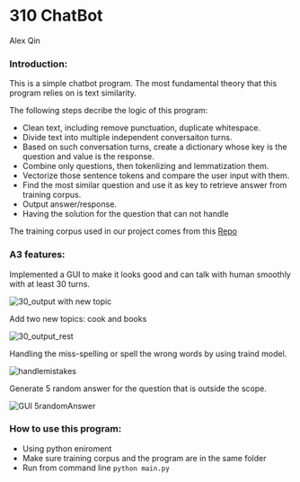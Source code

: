 # 310 ChatBot

Alex Qin

### Introduction: 

This is a simple chatbot program. The most fundamental theory that this program relies on is text similarity. 

The following steps decribe the logic of this program:
* Clean text, including remove punctuation, duplicate whitespace.
* Divide text into multiple independent conversaiton turns.
* Based on such conversation turns, create a dictionary whose key is the question and value is the response.
* Combine only questions, then tokenlizing and lemmatization them.
* Vectorize those sentence tokens and compare the user input with them.
* Find the most similar question and use it as key to retrieve answer from training corpus.
* Output answer/response.
* Having the solution for the question that can not handle

The training corpus used in our project comes from this [Repo](https://github.com/gunthercox/chatterbot-corpus)

### A3 features:
Implemented a GUI to make it looks good and can talk with human smoothly with at least 30 turns.

![30_output with new topic](https://user-images.githubusercontent.com/43220166/55991117-54bf1180-5c5e-11e9-8d06-913b427e40fc.PNG)

Add two new topics: cook and books

![30_output_rest](https://user-images.githubusercontent.com/43220166/55991287-c008e380-5c5e-11e9-8f56-e879fc4b838c.PNG)

Handling the miss-spelling or spell the wrong words by using traind model.

![handlemistakes](https://user-images.githubusercontent.com/43220166/55991396-09593300-5c5f-11e9-8c43-9946f85e6ab8.PNG)

Generate 5 random answer for the question that is outside the scope.

![GUI 5randomAnswer](https://user-images.githubusercontent.com/43220166/55991594-74a30500-5c5f-11e9-876f-083d7553c2c3.PNG)



### How to use this program:
* Using python eniroment
* Make sure training corpus and the program are in the same folder
* Run from command line `python main.py`



